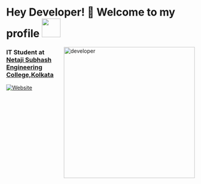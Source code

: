 ### <h1>Hey Developer! 👋 Welcome to my profile <img src="https://pa1.narvii.com/6589/11c263db9cfa152143ba291fb4ad95491b2248ab_hq.gif" width="50"> </h1>

<img width="350" align="right" alt="developer" src="https://www.venuexplorer.com.sg/uploads/Working%20in%20progresss.gif"/>

<h3>IT Student at <a href="https://www.nsec.ac.in/">Netaji Subhash Engineering College,Kolkata</a></h3>

<a href="https://rahulsrivastava1.github.io/" target="_blank"><img alt="Website" src="https://img.shields.io/badge/Website-https://rahulsrivastava1.github.io/-red?style=flat&logo=google-chrome">
